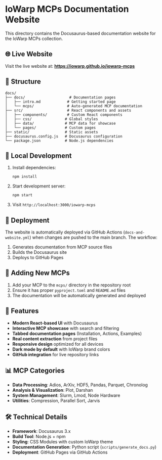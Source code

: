 # IoWarp MCPs Documentation Website

This directory contains the Docusaurus-based documentation website for the IoWarp MCPs collection.

## 🌐 Live Website

Visit the live website at: **https://iowarp.github.io/iowarp-mcps**

## 📁 Structure

```
docs/
├── docs/                    # Documentation pages
│   ├── intro.md            # Getting started page
│   └── mcps/               # Auto-generated MCP documentation
├── src/                    # React components and assets
│   ├── components/         # Custom React components
│   ├── css/               # Global styles
│   ├── data/              # MCP data for showcase
│   └── pages/             # Custom pages
├── static/                # Static assets
├── docusaurus.config.js   # Docusaurus configuration
└── package.json           # Node.js dependencies
```

## 🔧 Local Development

1. Install dependencies:
   ```bash
   npm install
   ```

2. Start development server:
   ```bash
   npm start
   ```

3. Visit `http://localhost:3000/iowarp-mcps`

## 🚀 Deployment

The website is automatically deployed via GitHub Actions (`docs-and-website.yml`) when changes are pushed to the main branch. The workflow:

1. Generates documentation from MCP source files
2. Builds the Docusaurus site
3. Deploys to GitHub Pages

## 📝 Adding New MCPs

1. Add your MCP to the `mcps/` directory in the repository root
2. Ensure it has proper `pyproject.toml` and `README.md` files
3. The documentation will be automatically generated and deployed

## 🎨 Features

- **Modern React-based UI** with Docusaurus
- **Interactive MCP showcase** with search and filtering
- **Tabbed documentation pages** (Installation, Actions, Examples)
- **Real content extraction** from project files
- **Responsive design** optimized for all devices
- **Dark mode by default** with IoWarp brand colors
- **GitHub integration** for live repository links

## 📊 MCP Categories

- **Data Processing**: Adios, ArXiv, HDF5, Pandas, Parquet, Chronolog
- **Analysis & Visualization**: Plot, Darshan
- **System Management**: Slurm, Lmod, Node Hardware
- **Utilities**: Compression, Parallel Sort, Jarvis

## 🛠️ Technical Details

- **Framework**: Docusaurus 3.x
- **Build Tool**: Node.js + npm
- **Styling**: CSS Modules with custom IoWarp theme
- **Documentation Generation**: Python script (`scripts/generate_docs.py`)
- **Deployment**: GitHub Pages via GitHub Actions